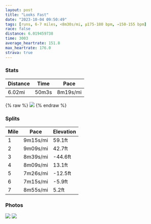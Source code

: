 ```yaml
---
layout: post
title: "Looks Fast"
date: "2023-10-04 09:50:49"
tags: [runs, 6-7 miles, <8m30s/mi, μ175-180 bpm, →150-155 bpm]
race: false
distance: 6.019459738
time: 3003
average_heartrate: 151.8
max_heartrate: 176.0
strava: true
---
```


### Stats

| Distance | Time | Pace |
|----------|------|------|
|6.02mi|50m3s|8m19s/mi|

{% raw %}
<img src='https://maps.googleapis.com/maps/api/staticmap?maptype=roadmap&path=enc:kv~wFd{hbMYh@G^o@`BGj@IRQLKRKdAwA`D[^C\F?S`@i@dBENBJKT?RK`@c@|@FHdAVf@\NZAXS`@G\{@\[Qa@fBBTO\VNJr@ShBM`@Yh@c@LGJQ|@c@|@Cd@g@hACPg@tAUhA_@z@WjA?\J^Gl@m@fBM`AWb@d@R?t@eAzAgAlCBX?X[fAWrA?p@WbAJVEf@@ZFp@J\XXrATt@]b@i@Fm@Ty@Do@d@u@r@[l@IXJv@EjAi@p@Kz@LfAz@Rh@h@z@R~ADbALp@Vh@t@VDTNLfAT~@t@b@rA@n@Rr@Ff@b@bAF`@r@jAj@h@f@VjBj@dAn@t@J`@TpAhAZb@Hh@n@hBT\`@Xf@Rb@Bf@?dASh@NjAp@RPVr@L|ARl@NlAr@nA^THXPFT`@t@Dl@VN^v@n@JPdBVtAQ`D{@hAAl@Jz@p@b@Nl@~@j@V\\Xb@bAjChAhA^Lb@BxAQbCPDJ|@t@jAfBVr@ZXb@t@p@p@^l@VZh@VXf@hAnA~AtD`@f@^|@|@z@jAb@^BxGw@jA@`@Lv@~@Xh@PxBNn@`@h@h@^^h@x@RJPb@J`@d@LDd@GNTjAR|DnBxApBR|@Xd@nAbAx@dBjCbCbBh@^hA\BDJd@ZH`@@j@L\t@A?ZETa@z@a@RBe@HYtBe@z@HHVD`@d@Rf@Ep@XC^b@p@^fAN@L\RZh@L~@x@L`@`@TLPbBh@rA`BdAf@Bt@HREDHCZD\Tl@IzBz@tBXTl@RDhAQZDZb@EAGJ~@dAl@tAf@j@zB~Ah@Lj@`@\v@l@REF_@JMT@Fn@h@`B`Ax@x@H?GE@GlAd@x@P|@A~BXhAGpA`Bh@hA\bAj@ORSJXdAu@FDp@Yr@ON@TNFHIL@PId@@f@ILk@|A{ApESr@A`AoBpHYj@_@`@eCvIWr@Mz@LNj@Vj@r@r@|Ap@`@El@Q`@OJEd@k@vAAJf@Ld@\T`@bAdAx@pAf@j@f@Rd@j@`@Td@Ml@Hl@r@|@p@ABTVXFHQ_DYg@Sc@ZdAw@TD&key=AIzaSyC1MId7bFpkLXNAaYhBSTb8jLyiSqzbDtM&size=800x800&markers=color:yellow|label:S|40.79478,-73.94243&markers=color:green|label:F|40.75396999999998,-74.00123999999997'>
{% endraw %}

### Splits

| Mile | Pace | Elevation |
|------|------|-----------|
|1|9m15s/mi|59.1ft|
|2|9m09s/mi|42.7ft|
|3|8m39s/mi|-44.6ft|
|4|8m09s/mi|13.1ft|
|5|7m26s/mi|-12.5ft|
|6|7m15s/mi|-5.9ft|
|7|8m55s/mi|5.2ft|

### Photos
<img src='https://dgtzuqphqg23d.cloudfront.net/TjD1H2yvnLixS7gX0P6iAGBhiJYrJjWYyfE4bJUajVg-768x433.jpg'>

<img src='https://dgtzuqphqg23d.cloudfront.net/z4JWJxih-_55BBHltdRYNxr-5OCcHjJckQOWNa4BRwY-576x768.jpg'>
